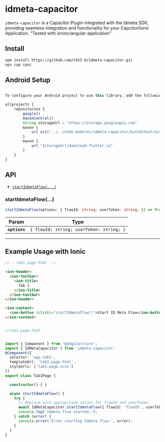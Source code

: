 

# idmeta-capacitor

`idmeta-capacitor` is a Capacitor Plugin integrated with the Idmeta SDK, providing seamless integration and functionality for your Capcitor/Ionic Application.
"Tested with ioninc/angular application"

## Install

```bash
npm install https://github.com/C4SI-0/idmeta-capacitor.git
npx cap sync
```

## Android Setup

```js

To configure your Android project to use this library, add the following lines to your android/build.gradle

allprojects {
    repositories {
        google()
        mavenCentral()
        String storageUrl = "https://storage.googleapis.com"
        maven {
            url uri("../../node_modules/idmeta-capacitor/build/host/outputs/repo")
        }
        maven {
            url "$storageUrl/download.flutter.io"
        }
    }
}
```


## API

<docgen-index>

* [`startIdmetaFlow(...)`](#startidmetaflow)

</docgen-index>

<docgen-api>
<!--Update the source file JSDoc comments and rerun docgen to update the docs below-->

### startIdmetaFlow(...)

```typescript
startIdmetaFlow(options: { flowId: string; userToken: string; }) => Promise<void>
```

| Param         | Type                                                |
| ------------- | --------------------------------------------------- |
| **`options`** | <code>{ flowId: string; userToken: string; }</code> |

--------------------

</docgen-api>


## Example Usage with Ionic

```html
<!-- tab1.page.html -->

<ion-header>
  <ion-toolbar>
    <ion-title>
      Tab 1
    </ion-title>
  </ion-toolbar>
</ion-header>

<ion-content>
  <ion-button (click)="startIdmetaFlow()">Start ID Meta Flow</ion-button>
</ion-content>

```
```ts

//tab1.page.html


import { Component } from '@angular/core';
import { IdMetaCapacitor } from 'idmeta-capacitor'
@Component({
  selector: 'app-tab1',
  templateUrl: 'tab1.page.html',
  styleUrls: ['tab1.page.scss']
})
export class Tab1Page {

  constructor() { }

  async startIdmetaFlow() {
    try {
      // Replace with appropriate values for flowId and userToken
      await IdMetaCapacitor.startIdmetaFlow({ flowId: 'flowID', userToken: 'tokenID' });
      console.log('Idmeta flow started.');
    } catch (error) {
      console.error('Error starting Idmeta flow:', error);
    }
  }
}

```